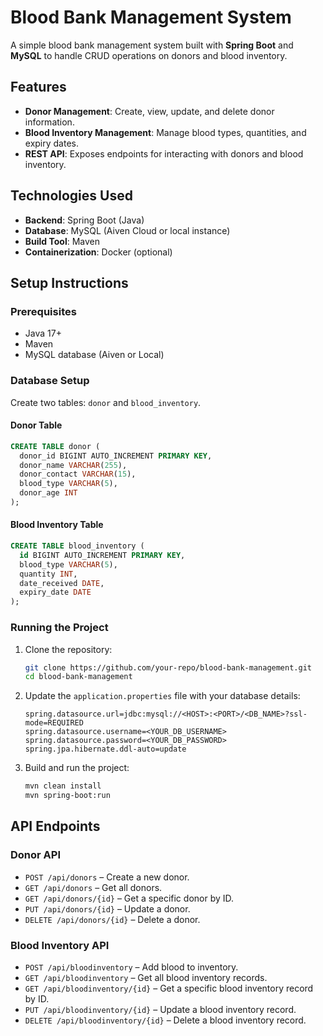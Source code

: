 
# Blood Bank Management System

A simple blood bank management system built with **Spring Boot** and **MySQL** to handle CRUD operations on donors and blood inventory.

## Features

- **Donor Management**: Create, view, update, and delete donor information.
- **Blood Inventory Management**: Manage blood types, quantities, and expiry dates.
- **REST API**: Exposes endpoints for interacting with donors and blood inventory.

## Technologies Used

- **Backend**: Spring Boot (Java)
- **Database**: MySQL (Aiven Cloud or local instance)
- **Build Tool**: Maven
- **Containerization**: Docker (optional)

## Setup Instructions

### Prerequisites

- Java 17+
- Maven
- MySQL database (Aiven or Local)

### Database Setup

Create two tables: `donor` and `blood_inventory`.

#### Donor Table
```sql
CREATE TABLE donor (
  donor_id BIGINT AUTO_INCREMENT PRIMARY KEY,
  donor_name VARCHAR(255),
  donor_contact VARCHAR(15),
  blood_type VARCHAR(5),
  donor_age INT
);
```

#### Blood Inventory Table
```sql
CREATE TABLE blood_inventory (
  id BIGINT AUTO_INCREMENT PRIMARY KEY,
  blood_type VARCHAR(5),
  quantity INT,
  date_received DATE,
  expiry_date DATE
);
```

### Running the Project

1. Clone the repository:
   ```bash
   git clone https://github.com/your-repo/blood-bank-management.git
   cd blood-bank-management
   ```

2. Update the `application.properties` file with your database details:
   ```properties
   spring.datasource.url=jdbc:mysql://<HOST>:<PORT>/<DB_NAME>?ssl-mode=REQUIRED
   spring.datasource.username=<YOUR_DB_USERNAME>
   spring.datasource.password=<YOUR_DB_PASSWORD>
   spring.jpa.hibernate.ddl-auto=update
   ```

3. Build and run the project:
   ```bash
   mvn clean install
   mvn spring-boot:run
   ```

## API Endpoints

### Donor API

- `POST /api/donors` – Create a new donor.
- `GET /api/donors` – Get all donors.
- `GET /api/donors/{id}` – Get a specific donor by ID.
- `PUT /api/donors/{id}` – Update a donor.
- `DELETE /api/donors/{id}` – Delete a donor.

### Blood Inventory API

- `POST /api/bloodinventory` – Add blood to inventory.
- `GET /api/bloodinventory` – Get all blood inventory records.
- `GET /api/bloodinventory/{id}` – Get a specific blood inventory record by ID.
- `PUT /api/bloodinventory/{id}` – Update a blood inventory record.
- `DELETE /api/bloodinventory/{id}` – Delete a blood inventory record.
